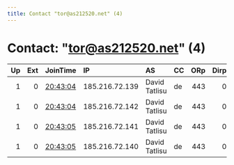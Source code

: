 ```yaml
---
title: Contact "tor@as212520.net" (4)
---
```


# Contact: "tor@as212520.net" (4)

|   Up |   Ext | JoinTime                                                                                              | IP             | AS            | CC   |   ORp |   Dirp | OS    | Version   | Nickname   |   eFamMembers |
|-----:|------:|:------------------------------------------------------------------------------------------------------|:---------------|:--------------|:-----|------:|-------:|:------|:----------|:-----------|--------------:|
|    1 |     0 | [20:43:04](https://nusenu.github.io/OrNetStats/w/relay/CFD2895204AEAA82434363B55D9537B88CE6DEFD.html) | 185.216.72.139 | David Tatlisu | de   |   443 |      0 | Linux | 0.4.6.8   | as212520   |             9 |
|    1 |     0 | [20:43:04](https://nusenu.github.io/OrNetStats/w/relay/F33D7A72F07490A8D8C9884130C5EECCD89EEFA8.html) | 185.216.72.142 | David Tatlisu | de   |   443 |      0 | Linux | 0.4.6.8   | as212520   |             9 |
|    1 |     0 | [20:43:05](https://nusenu.github.io/OrNetStats/w/relay/C81FBEB6BFA5D17CC5730325C29F98AF00EECD4E.html) | 185.216.72.141 | David Tatlisu | de   |   443 |      0 | Linux | 0.4.6.8   | as212520   |             9 |
|    1 |     0 | [20:43:05](https://nusenu.github.io/OrNetStats/w/relay/CB6F07BB3D81A32EF2569FC4E0511E36BF24C034.html) | 185.216.72.140 | David Tatlisu | de   |   443 |      0 | Linux | 0.4.6.8   | as212520   |             9 |
